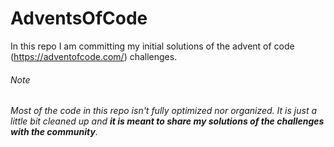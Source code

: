 # AdventsOfCode

In this repo I am committing my initial solutions of the advent of code (https://adventofcode.com/) challenges.

###### Note

*Most of the code in this repo isn't fully optimized nor organized. It is just a little bit cleaned up and ***it is meant to share my solutions of the challenges with the community***.*
